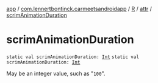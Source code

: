 [app](../../../index.md) / [com.lennertbontinck.carmeetsandroidapp](../../index.md) / [R](../index.md) / [attr](index.md) / [scrimAnimationDuration](./scrim-animation-duration.md)

# scrimAnimationDuration

`static val scrimAnimationDuration: `[`Int`](https://kotlinlang.org/api/latest/jvm/stdlib/kotlin/-int/index.html)
`static val scrimAnimationDuration: `[`Int`](https://kotlinlang.org/api/latest/jvm/stdlib/kotlin/-int/index.html)

May be an integer value, such as "`100`".

